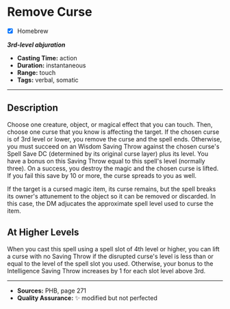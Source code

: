 # Remove Curse
- [x] Homebrew

***3rd-level abjuration***
- **Casting Time:** action
- **Duration:** instantaneous
- **Range:** touch
- **Tags:** verbal, somatic

---

## Description
Choose one creature, object, or magical effect that you can touch.
Then, choose one curse that you know is affecting the target.
If the chosen curse is of 3rd level or lower, you remove the curse and the spell ends.
Otherwise, you must succeed on an Wisdom Saving Throw against the chosen curse's Spell Save DC (determined by its original curse layer) plus its level.
You have a bonus on this Saving Throw equal to this spell's level (normally three).
On a success, you destroy the magic and the chosen curse is lifted.
If you fail this save by 10 or more, the curse spreads to you as well.

If the target is a cursed magic item, its curse remains, but the spell breaks its owner's attunement to the object so it can be removed or discarded.
In this case, the DM adjucates the approximate spell level used to curse the item.

## At Higher Levels
When you cast this spell using a spell slot of 4th level or higher, you can lift a curse with no Saving Throw if the disrupted curse's level is less than or equal to the level of the spell slot you used.
Otherwise, your bonus to the Intelligence Saving Throw increases by 1 for each slot level above 3rd.

---

- **Sources:** PHB, page 271
- **Quality Assurance:** :sparkles: modified but not perfected
